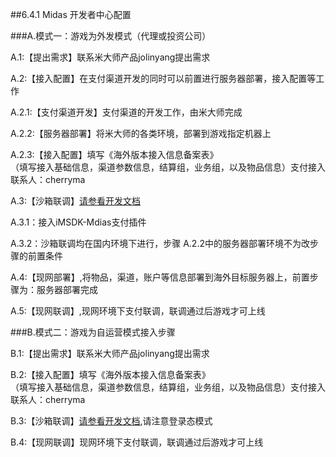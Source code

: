 ##6.4.1 Midas 开发者中心配置

###A.模式一：游戏为外发模式（代理或投资公司）

  A.1:【提出需求】联系米大师产品jolinyang提出需求
  
  A.2:【接入配置】在支付渠道开发的同时可以前置进行服务器部署，接入配置等工作
  
  A.2.1:【支付渠道开发】支付渠道的开发工作，由米大师完成
    
  A.2.2:【服务器部署】将米大师的各类环境，部署到游戏指定机器上
    
  A.2.3:【接入配置】填写《海外版本接入信息备案表》  
      （填写接入基础信息，渠道参数信息，结算组，业务组，以及物品信息）支付接入联系人：cherryma

  A.3:【沙箱联调】[请参看开发文档](../../Unity/Module/pay.md)   
    
  A.3.1：接入iMSDK-Mdias支付插件
    
  A.3.2：沙箱联调均在国内环境下进行，步骤 A.2.2中的服务器部署环境不为改步骤的前置条件
   
  A.4:【现网部署】,将物品，渠道，账户等信息部署到海外目标服务器上，前置步骤为：服务器部署完成 
    
  A.5:【现网联调】,现网环境下支付联调，联调通过后游戏才可上线


###B.模式二：游戏为自运营模式接入步骤

  B.1:【提出需求】联系米大师产品jolinyang提出需求
    
  B.2:【接入配置】填写《海外版本接入信息备案表》  
    （填写接入基础信息，渠道参数信息，结算组，业务组，以及物品信息）支付接入联系人：cherryma

  B.3:【沙箱联调】[请参看开发文档](../../Unity/Module/pay.md),请注意登录态模式
     
  B.4:【现网联调】现网环境下支付联调，联调通过后游戏才可上线
